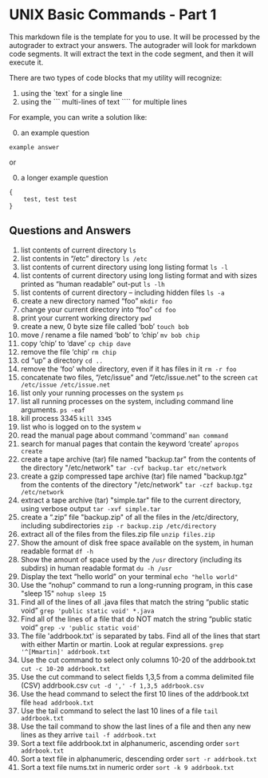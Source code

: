 # UNIX Basic Commands - Part 1
This markdown file is the template for you to use.  It will be processed by the
autograder to extract your answers.  The autograder will look for markdown code segments.
It will extract the text in the code segment, and then it will execute it.

There are two types of code blocks that my utility will recognize:
1. using the \`text\` for a single line
2. using the \`\`\` multi-lines of text \`\`\`` for multiple lines


For example, you can write a solution like:

0. an example question 

`example answer`

or 

0. a longer example question
```
{
    test, test test
}
```

## Questions and Answers

1.	list contents of current directory
`ls`
2.	list contents in “/etc” directory
`ls /etc`
3.	list contents of current directory using long listing format
`ls -l`
4.	list contents of current directory using long listing format and with sizes printed as “human readable” out-put
`ls -lh`
5.	list contents of current directory – including hidden files 
`ls -a`
6.	create a new directory named “foo”
`mkdir foo`
7.	change your current directory into “foo”
`cd foo`
8.	print your current working directory
`pwd`
9.	create a new, 0 byte size file called ‘bob’
`touch bob`
10.	move / rename a file named ‘bob’ to ‘chip’
`mv bob chip`
11.	copy  ‘chip’ to ‘dave’
`cp chip dave`
12.	remove the file ‘chip’
`rm chip`
13.	cd “up” a directory
`cd ..`
14.	remove the ‘foo’ whole directory, even if it has files in it
`rm -r foo`
15.	concatenate two files, “/etc/issue” and “/etc/issue.net” to the screen
`cat /etc/issue /etc/issue.net`
16.	list only your running processes on the system
`ps`
17.	list all running processes on the system, including command line arguments.
`ps -eaf`
18.	kill process 3345
`kill 3345`
19.	list who is logged on to the system
`w`
20.	read the manual page about command 'command'
`man command`
21.	search for manual pages that contain the keyword ‘create’
`apropos create`
22.	create a tape archive (tar) file named "backup.tar" from the contents of the directory "/etc/network"
`tar -cvf backup.tar etc/network`
23.	create a gzip compressed tape archive (tar) file named "backup.tgz" from the contents of the directory "/etc/network"
`tar -czf backup.tgz /etc/network`
24.	extract a tape archive (tar) "simple.tar" file to the current directory, using verbose output
`tar -xvf simple.tar`
25.	create a “.zip” file "backup.zip" of all the files in the /etc/directory, including subdirectories
`zip -r backup.zip /etc/directory`
26.	extract all of the files from the files.zip file
`unzip files.zip`
27.	Show the amount of disk free space available on the system, in human readable format
`df -h`
28.	Show the amount of space used by the `/usr` directory (including its subdirs) in human readable format
`du -h /usr`
29.	Display the text “hello world” on your terminal
`echo "hello world"`
30.	Use the “nohup” command to run a long-running program, in this case "sleep 15"
`nohup sleep 15`
31.	Find all of the lines of all .java files that match the string “public static void”
`grep 'public static void' *.java`
32.	Find all of the lines of a file that do NOT match the string “public static void”
`grep -v 'public static void' `
33.	The file 'addrbook.txt' is separated by tabs.  Find all of the lines that start with either Martin or martin.  Look at regular expressions.
`grep '^[Mmartin]' addrbook.txt`
34.	Use the cut command to select only columns 10-20 of the addrbook.txt
`cut -c 10-20 addrbook.txt`
35.	Use the cut command to select fields 1,3,5 from a comma delimited file (CSV) addrbook.csv
`cut -d ',' -f 1,3,5 addrbook.csv`
36.	Use the head command to select the first 10 lines of the addrbook.txt file
`head addrbook.txt`
37.	Use the tail command to select the last 10 lines of a file
`tail addrbook.txt`
38.	Use the tail command to show the last lines of a file and then any new lines as they arrive
`tail -f addrbook.txt` 
39.	Sort a text file addrbook.txt in alphanumeric, ascending order
`sort addrbook.txt`
40.	Sort a text file in alphanumeric, descending order
`sort -r addrbook.txt`
41.	Sort a text file nums.txt in numeric order
`sort -k 9 addrbook.txt`
